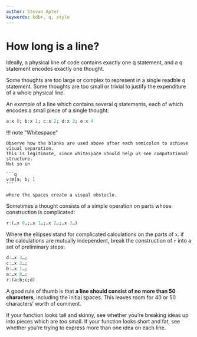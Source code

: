 ```yaml
---
author: Stevan Apter
keywords: kdb+, q, style
---
```


# How long is a line?



Ideally, a physical line of code contains exactly one q statement, and a q statement encodes exactly one thought. 

Some thoughts are too large or complex to represent in a single readble q statement. Some thoughts are too small or trivial to justify the expenditure of a whole physical line. 

An example of a line which contains several q statements, each of which encodes a small piece of a single thought:

```q
a:x 0; b:x 1; c:x 2; d:x 3; e:x 4
```

!!! note "Whitespace"

    Observe how the blanks are used above after each semicolon to achieve visual separation. 
    This is legitimate, since whitespace should help us see computational structure. 
    Not so in 

    ```q
    v:m[a; b; ]
    ```

    where the spaces create a visual obstacle.

Sometimes a thought consists of a simple operation on parts whose construction is complicated:

```q
r:(…x 0…;…x 1…;…x 2…;…x 3…)
```

Where the ellipses stand for complicated calculations on the parts of `x`. if the calculations are mutually independent, break the construction of `r` into a set of preliminary steps:

```q
d:…x 3…;
c:…x 2…;
b:…x 1…;
a:…x 0…;
r:(a;b;c;d)
```

A good rule of thumb is that **a line should consist of no more than 50 characters**, including the initial spaces. This leaves room for 40 or 50 characters’ worth of comment.

If your function looks tall and skinny, see whether you’re breaking ideas up into pieces which are too small. If your function looks short and fat, see whether you‘re trying to express more than one idea on each line. 
